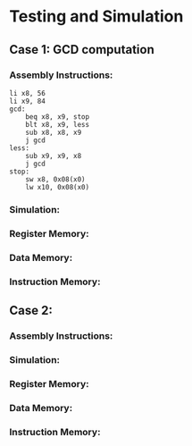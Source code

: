 # Testing and Simulation
## Case 1: GCD computation
### Assembly Instructions:

    li x8, 56
    li x9, 84
    gcd:
        beq x8, x9, stop
        blt x8, x9, less
        sub x8, x8, x9
        j gcd
    less:
        sub x9, x9, x8
        j gcd
    stop:
        sw x8, 0x08(x0)
        lw x10, 0x08(x0)


### Simulation:


### Register Memory:


### Data Memory:

### Instruction Memory:


## Case 2:
### Assembly Instructions:


### Simulation:


### Register Memory:


### Data Memory:


### Instruction Memory:
